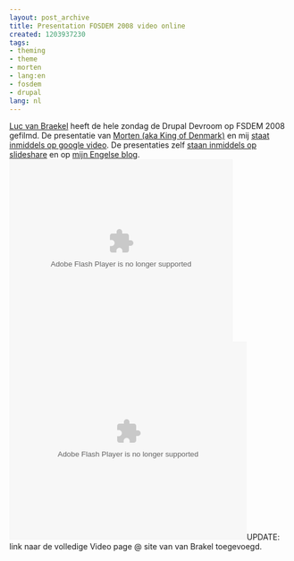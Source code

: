 ```yaml
---
layout: post_archive
title: Presentation FOSDEM 2008 video online
created: 1203937230
tags:
- theming
- theme
- morten
- lang:en
- fosdem
- drupal
lang: nl
---
```

[Luc van Braekel](http://lvb.net/item/6026) heeft de hele zondag de Drupal Devroom op FSDEM 2008 gefilmd. De presentatie van [Morten (aka King of Denmark)](http://www.fosdem.org/2008/schedule/events/drupal_theming) en mij [staat inmiddels op google video](http://video.google.com/videoplay?docid=4588514227498178774&hl=en). De presentaties zelf [staan inmiddels op slideshare](http://www.slideshare.net/berkes/drupal-theming-introduction/) en op [mijn Engelse blog](http://webschuur.com/node/723).<br /><embed style="width:400px; height:326px;" id="VideoPlayback" type="application/x-shockwave-flash" src="http://video.google.com/googleplayer.swf?docId=4588514227498178774&hl=en" flashvars=""> </embed><br /><object style="margin:0px" width="425" height="355"><param name="movie" value="http://static.slideshare.net/swf/ssplayer2.swf?doc=drupal-theming-introduction-120393701018013-2" /><param name="allowFullScreen" value="true" /><param name="allowScriptAccess" value="always" /><embed src="http://static.slideshare.net/swf/ssplayer2.swf?doc=drupal-theming-introduction-120393701018013-2" type="application/x-shockwave-flash" allowscriptaccess="always" allowfullscreen="true" width="425" height="355"></embed></object><!--break-->UPDATE: link naar de volledige Video page @ site van van Brakel toegevoegd.
